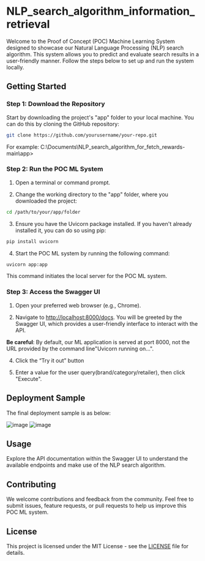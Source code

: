 # NLP_search_algorithm_information_retrieval

Welcome to the Proof of Concept (POC) Machine Learning System designed to showcase our Natural Language Processing (NLP) search algorithm. This system allows you to predict and evaluate search results in a user-friendly manner. Follow the steps below to set up and run the system locally.

## Getting Started

### Step 1: Download the Repository

Start by downloading the project's "app" folder to your local machine. You can do this by cloning the GitHub repository:

```sh
git clone https://github.com/yourusername/your-repo.git
```
For example: C:\Documents\NLP_search_algorithm_for_fetch_rewards-main\app>

### Step 2: Run the POC ML System

1. Open a terminal or command prompt.

2. Change the working directory to the "app" folder, where you downloaded the project:

```sh
cd /path/to/your/app/folder
```

3. Ensure you have the Uvicorn package installed. If you haven't already installed it, you can do so using pip:

```sh
pip install uvicorn
```

4. Start the POC ML system by running the following command:

```sh
uvicorn app:app
```

This command initiates the local server for the POC ML system.

### Step 3: Access the Swagger UI

1. Open your preferred web browser (e.g., Chrome).

2. Navigate to [http://localhost:8000/docs](http://localhost:8000/docs).
You will be greeted by the Swagger UI, which provides a user-friendly interface to interact with the API.

**Be careful**: By default, our ML application is served at port 8000, not the URL provided by the command line"Uvicorn running on...".

4. Click the “Try it out” button

5. Enter a value for the user query(brand/category/retailer), then click "Execute".

## Deployment Sample

The final deployment sample is as below:


![image](https://github.com/alyzheng/NLP_search_algorithm_for_fetch_rewards/assets/114775966/2e23587c-cbd2-4284-aaaa-41c86b46a078)
![image](https://github.com/alyzheng/NLP_search_algorithm_for_fetch_rewards/assets/114775966/4c85b171-3d01-4d82-b348-5bac988eb426)

## Usage

Explore the API documentation within the Swagger UI to understand the available endpoints and make use of the NLP search algorithm.

## Contributing

We welcome contributions and feedback from the community. Feel free to submit issues, feature requests, or pull requests to help us improve this POC ML system.

## License

This project is licensed under the MIT License - see the [LICENSE](LICENSE) file for details.

